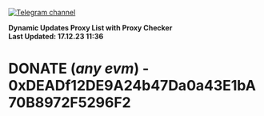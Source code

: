 [![Telegram channel](https://img.shields.io/endpoint?url=https://runkit.io/damiankrawczyk/telegram-badge/branches/master?url=https://t.me/n4z4v0d)](https://t.me/n4z4v0d) 

**Dynamic Updates Proxy List with Proxy Checker**  
**Last Updated: 17.12.23 11:36**

# DONATE (_any evm_) - 0xDEADf12DE9A24b47Da0a43E1bA70B8972F5296F2
